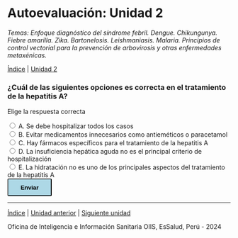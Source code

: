 <html>
<head>
<title>Autoevaluación: Unidad 2</title>
</head>
<body>

<h1>Autoevaluación: Unidad 2</h1>
<p><i>Temas: Enfoque diagnóstico del síndrome febril. Dengue. Chikungunya. Fiebre amarilla. Zika. Bartonelosis. Leishmaniasis. Malaria. Principios de control vectorial para la prevención de arbovirosis y otras enfermedades metaxénicas.</i></p>
<p><a href="index.html">Índice</a> | <a href="u2.html">Unidad 2</a>

<div>
<h3>¿Cuál de las siguientes opciones es correcta en el tratamiento de la hepatitis A?</h3>
<p>Elige la respuesta correcta</p>
  <div id='block-11'>
    <label for='option-11'>
      <input type='radio' name='option' value='6/24' id='option-11'/>
      A. Se debe hospitalizar todos los casos</label>
    <span id='result-11'></span>
  </div>
   <div id='block-12'>
    <label for='option-12'>
      <input type='radio' name='option' value='6' id='option-12'/>
      B. Evitar medicamentos innecesarios como antieméticos o paracetamol</label>
    <span id='result-12'></span>
  </div>
   <div id='block-13'>
    <label for='option-13'>
      <input type='radio' name='option' value='1/3' id='option-13'/>
      C. Hay fármacos específicos para el tratamiento de la hepatitis A</label>
    <span id='result-13'></span>
  </div>
  <div id='block-14'>
    <label for='option-14'>
      <input type='radio' name='option' value='1/6' id='option-14'/>
      D. La insuficiencia hepática aguda no es el principal criterio de hospitalización</label>
    <span id='result-14'></span>
  </div>
  <div id='block-15'>
    <label for='option-15'>
      <input type='radio' name='option' value='1/6' id='option-15'/>
      E. La hidratación no es uno de los principales aspectos del tratamiento de la hepatitis A</label>
    <span id='result-15'></span>
  </div>
  <button type='button' onclick='displayAnswer1()' style='width: 100px; height: 40px; border-radius: 3px; background-color: lightblue; font-weight: 700;'>Enviar</button>
</div>
<a id='showanswer1'></a>
<script>
  //    The function evaluates the answer and displays result
  function displayAnswer1() {
    if (document.getElementById('option-11').checked) {
      document.getElementById('block-11').style.border = '3px solid red'
      document.getElementById('result-11').style.color = 'red'
      document.getElementById('result-11').innerHTML = 'Intenta otra vez'
      document.getElementById('block-12').style.border = none;
      document.getElementById('result-12').style.color = none;
      document.getElementById('result-12').innerHTML = none;
      document.getElementById('block-13').style.border = none;
      document.getElementById('result-13').style.color = none;
      document.getElementById('result-13').innerHTML = none;
      document.getElementById('block-14').style.border = none;
      document.getElementById('result-14').style.color = none;
      document.getElementById('result-14').innerHTML = none;
      document.getElementById('block-15').style.border = none;
      document.getElementById('result-15').style.color = none;
      document.getElementById('result-15').innerHTML = none;
      showCorrectAsnwer1()
    }
    if (document.getElementById('option-12').checked) {
      document.getElementById('block-12').style.border = '3px solid limegreen'
      document.getElementById('result-12').style.color = 'limegreen'
      document.getElementById('result-12').innerHTML = '¡Correcto! En el tratamiento de la hepatitis A, la hidratación es un aspecto clave. Es importante monitorizar la función hepática para detectar insuficiencia hepática aguda, porque es el principal criterio de hospitalización. Se debe evitar medicamentos innecesarios como antieméticos o paracetamol. No hay fármacos específicos para el tratamiento de la hepatitis A.'
      document.getElementById('block-11').style.border = none;
      document.getElementById('result-11').style.color = 'initial'
      document.getElementById('block-13').style.border = none;
      document.getElementById('result-13').style.color = 'initial'
      document.getElementById('block-14').style.border = none;
      document.getElementById('result-14').style.color = 'initial'
      document.getElementById('block-15').style.border = none;
      document.getElementById('result-15').style.color = 'initial'
      showCorrectAnswer1()
    }
    if (document.getElementById('option-13').checked) {
      document.getElementById('block-13').style.border = '3px solid red'
      document.getElementById('result-13').style.color = 'red'
      document.getElementById('result-13').innerHTML = 'Intenta otra vez'
      document.getElementById('block-11').style.border = none;
      document.getElementById('result-11').style.color = 'initial'
      document.getElementById('block-12').style.border = none;
      document.getElementById('result-12').style.color = 'initial'
      document.getElementById('block-14').style.border = none;
      document.getElementById('result-14').style.color = 'initial'
      document.getElementById('block-15').style.border = none;
      document.getElementById('result-15').style.color = 'initial'
      showCorrectAnswer1()
    }
    if (document.getElementById('option-14').checked) {
      document.getElementById('block-14').style.border = '3px solid red'
      document.getElementById('result-14').style.color = 'red'
      document.getElementById('result-14').innerHTML = 'Intenta otra vez'
      document.getElementById('block-11').style.border = none;
      document.getElementById('result-11').style.color = 'initial'
      document.getElementById('block-12').style.border = none;
      document.getElementById('result-12').style.color = 'initial'
      document.getElementById('block-13').style.border = none;
      document.getElementById('result-13').style.color = 'initial'
      document.getElementById('block-15').style.border = none;
      document.getElementById('result-15').style.color = 'initial'
      showCorrectAnswer1()
    }
    if (document.getElementById('option-15').checked) {
      document.getElementById('block-15').style.border = '3px solid red'
      document.getElementById('result-15').style.color = 'red'
      document.getElementById('result-15').innerHTML = 'Intenta otra vez'
      document.getElementById('block-11').style.border = none;
      document.getElementById('result-11').style.color = 'initial'
      document.getElementById('block-12').style.border = none;
      document.getElementById('result-12').style.color = 'initial'
      document.getElementById('block-13').style.border = none;
      document.getElementById('result-13').style.color = 'initial'
      document.getElementById('block-14').style.border = none;
      document.getElementById('result-14').style.color = 'initial'
      showCorrectAnswer1()
    }
  }
</script>












<hr>

<p><a href="index.html">Índice</a> | <a href="u1.html">Unidad anterior</a> | <a href="u3.html">Siguiente unidad</a></p>

<p>Oficina de Inteligencia e Información Sanitaria OIIS, EsSalud, Perú - 2024</p>
